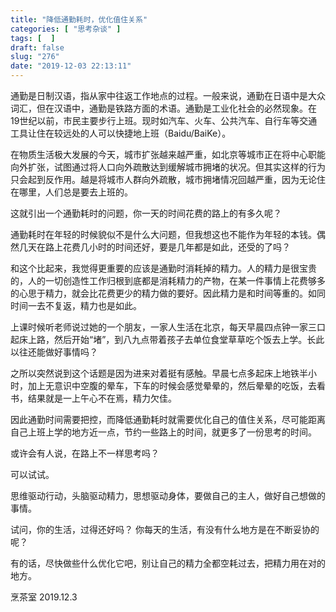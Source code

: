 ```yaml
---
title: "降低通勤耗时，优化值住关系"
categories: [ "思考杂谈" ]
tags: [  ]
draft: false
slug: "276"
date: "2019-12-03 22:13:11"
---
```


通勤是日制汉语，指从家中往返工作地点的过程。一般来说，通勤在日语中是大众词汇，但在汉语中，通勤是铁路方面的术语。通勤是工业化社会的必然现象。在19世纪以前，市民主要步行上班。现时如汽车、火车、公共汽车、自行车等交通工具让住在较远处的人可以快捷地上班（Baidu/BaiKe）。

在物质生活极大发展的今天，城市扩张越来越严重，如北京等城市正在将中心职能向外扩张，试图通过将人口向外疏散达到缓解城市拥堵的状况。但其实这样的行为只会起到反作用。越是将城市人群向外疏散，城市拥堵情况回越严重，因为无论住在哪里，人们总是要去上班的。

这就引出一个通勤耗时的问题，你一天的时间花费的路上的有多久呢？

通勤耗时在年轻的时候貌似不是什么大问题，但我想这也不能作为年轻的本钱。偶然几天在路上花费几小时的时间还好，要是几年都是如此，还受的了吗？

和这个比起来，我觉得更重要的应该是通勤时消耗掉的精力。人的精力是很宝贵的，人的一切创造性工作归根到底都是消耗精力的产物，在某一件事情上花费够多的心思于精力，就会比花费更少的精力做的要好。因此精力是和时间等重的。如同时间一去不复返，精力也是如此。

上课时候听老师说过她的一个朋友，一家人生活在北京，每天早晨四点钟一家三口起床上路，然后开始“堵”，到八九点带着孩子去单位食堂草草吃个饭去上学。长此以往还能做好事情吗？

之所以突然说到这个话题是因为进来对着挺有感触。早晨七点多起床上地铁半小时，加上无意识中空腹的晕车，下车的时候会感觉晕晕的，然后晕晕的吃饭，去看书，结果就是一上午心不在焉，精力欠佳。

因此通勤时间需要把控，而降低通勤耗时就需要优化自己的值住关系，尽可能距离自己上班上学的地方近一点，节约一些路上的时间，就更多了一份思考的时间。

或许会有人说，在路上不一样思考吗？

可以试试。

思维驱动行动，头脑驱动精力，思想驱动身体，要做自己的主人，做好自己想做的事情。

试问，你的生活，过得还好吗？
你每天的生活，有没有什么地方是在不断妥协的呢？

有的话，尽快做些什么优化它吧，别让自己的精力全都空耗过去，把精力用在对的地方。

烹茶室
2019.12.3